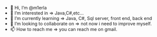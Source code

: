 - 👋 Hi, I’m @m1erla
- 👀 I’m interested in => Java,C#,etc...
- 🌱 I’m currently learning => Java, C#, Sql server, front end, back end
- 💞️ I’m looking to collaborate on => not now i need to improve myself.
- 📫 How to reach me => you can reach me on gmail.

<!---
m1erla/m1erla is a ✨ special ✨ repository because its `README.md` (this file) appears on your GitHub profile.
You can click the Preview link to take a look at your changes.
--->
